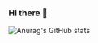 ### Hi there 👋

![Anurag's GitHub stats](https://github-readme-stats.vercel.app/api?username=vagechirkov&theme=default&count_private=true)
